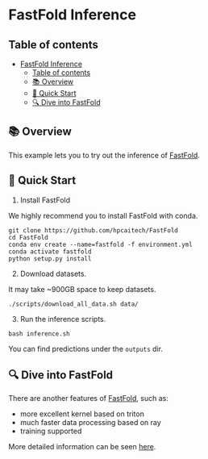 # FastFold Inference

## Table of contents

- [FastFold Inference](#fastfold-inference)
  - [Table of contents](#table-of-contents)
  - [📚 Overview](#-overview)
  - [🚀 Quick Start](#-quick-start)
  - [🔍 Dive into FastFold](#-dive-into-fastfold)

## 📚 Overview

This example lets you to try out the inference of [FastFold](https://github.com/hpcaitech/FastFold).

## 🚀 Quick Start

1. Install FastFold

We highly recommend you to install FastFold with conda.
```
git clone https://github.com/hpcaitech/FastFold
cd FastFold
conda env create --name=fastfold -f environment.yml
conda activate fastfold
python setup.py install
```

2. Download datasets.

It may take ~900GB space to keep datasets.
```
./scripts/download_all_data.sh data/
```

3. Run the inference scripts.

```
bash inference.sh
```
You can find predictions under the `outputs` dir.

## 🔍 Dive into FastFold

There are another features of [FastFold](https://github.com/hpcaitech/FastFold), such as:
+ more excellent kernel based on triton
+ much faster data processing based on ray
+ training supported

More detailed information can be seen [here](https://github.com/hpcaitech/FastFold/).
